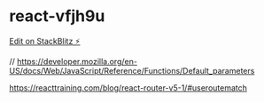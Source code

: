 # react-vfjh9u

[Edit on StackBlitz ⚡️](https://stackblitz.com/edit/react-vfjh9u)

// https://developer.mozilla.org/en-US/docs/Web/JavaScript/Reference/Functions/Default_parameters


https://reacttraining.com/blog/react-router-v5-1/#useroutematch